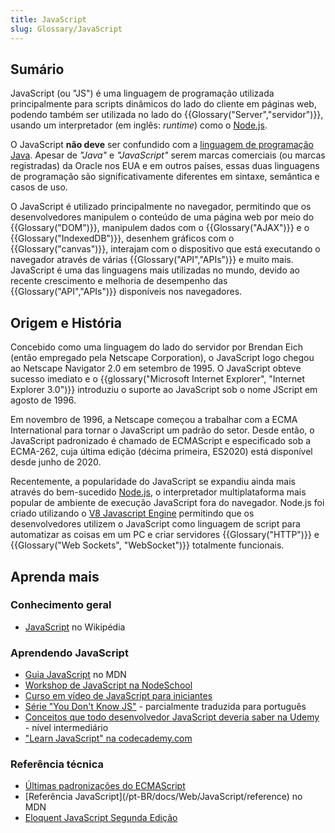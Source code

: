 ```yaml
---
title: JavaScript
slug: Glossary/JavaScript
---
```


## Sumário

JavaScript (ou "JS") é uma linguagem de programação utilizada principalmente para scripts dinâmicos do lado do cliente em páginas web, podendo também ser utilizada no lado do {{Glossary("Server","servidor")}}, usando um interpretador (em inglês: _runtime_) como o [Node.js](https://nodejs.org/).

O JavaScript **não deve** ser confundido com a [linguagem de programação Java](<https://pt.wikipedia.org/wiki/Java_(linguagem_de_programação)>). Apesar de _"Java"_ e _"JavaScript"_ serem marcas comerciais (ou marcas registradas) da Oracle nos EUA e em outros países, essas duas linguagens de programação são significativamente diferentes em sintaxe, semântica e casos de uso.

O JavaScript é utilizado principalmente no navegador, permitindo que os desenvolvedores manipulem o conteúdo de uma página web por meio do {{Glossary("DOM")}}, manipulem dados com o {{Glossary("AJAX")}} e o {{Glossary("IndexedDB")}}, desenhem gráficos com o {{Glossary("canvas")}}, interajam com o dispositivo que está executando o navegador através de várias {{Glossary("API","APIs")}} e muito mais. JavaScript é uma das linguagens mais utilizadas no mundo, devido ao recente crescimento e melhoria de desempenho das {{Glossary("API","APIs")}} disponíveis nos navegadores.

## Origem e História

Concebido como uma linguagem do lado do servidor por Brendan Eich (então empregado pela Netscape Corporation), o JavaScript logo chegou ao Netscape Navigator 2.0 em setembro de 1995. O JavaScript obteve sucesso imediato e o {{glossary("Microsoft Internet Explorer", "Internet Explorer 3.0")}} introduziu o suporte ao JavaScript sob o nome JScript em agosto de 1996.

Em novembro de 1996, a Netscape começou a trabalhar com a ECMA International para tornar o JavaScript um padrão do setor. Desde então, o JavaScript padronizado é chamado de
ECMAScript e especificado sob a ECMA-262, cuja última edição (décima primeira, ES2020) está disponível desde junho de 2020.

Recentemente, a popularidade do JavaScript se expandiu ainda mais através do bem-sucedido [Node.js](https://nodejs.org/), o interpretador multiplataforma mais popular de ambiente de execução JavaScript fora do navegador. Node.js foi criado utilizando o [V8 Javascript Engine](<https://pt.wikipedia.org/wiki/V8_(JavaScript)>) permitindo que os desenvolvedores utilizem o JavaScript como linguagem de script para automatizar as coisas em um PC e criar servidores {{Glossary("HTTP")}} e {{Glossary("Web Sockets", "WebSocket")}} totalmente funcionais.

## Aprenda mais

### Conhecimento geral

- [JavaScript](https://pt.wikipedia.org/wiki/JavaScript) no Wikipédia

### Aprendendo JavaScript

- [Guia JavaScript](/pt-BR/docs/Web/JavaScript/Guide) no MDN
- [Workshop de JavaScript na NodeSchool](https://nodeschool.io/pt-br/#workshoppers)
- [Curso em vídeo de JavaScript para iniciantes](https://www.youtube.com/watch?v=BXqUH86F-kA)
- [Série "You Don't Know JS"](https://github.com/cezaraugusto/You-Dont-Know-JS) - parcialmente traduzida para português
- [Conceitos que todo desenvolvedor JavaScript deveria saber na Udemy](https://www.udemy.com/course/32-conceitos-todo-dev-javascript-deveria-saber/) - nível intermediário
- ["Learn JavaScript" na codecademy.com](https://www.codecademy.com/learn/introduction-to-javascript)

### Referência técnica

- [Últimas padronizações do ECMAScript](http://www.ecma-international.org/publications/standards/Ecma-262.htm)
- \[Referência JavaScript]\(/pt-BR/docs/Web/JavaScript/reference) no MDN
- [Eloquent JavaScript Segunda Edição](http://braziljs.github.io/eloquente-javascript/)

